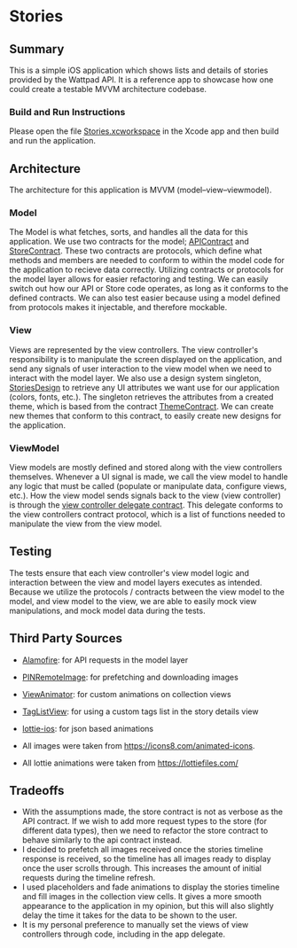 # Stories
## Summary
This is a simple iOS application which shows lists and details of stories provided by the Wattpad API. It is a reference app to showcase how one could create a testable MVVM architecture codebase.

### Build and Run Instructions
Please open the file [Stories.xcworkspace](Stories.xcworkspace) in the Xcode app and then build and run the application.

## Architecture
The architecture for this application is MVVM (model–view–viewmodel).

### Model
The Model is what fetches, sorts, and handles all the data for this application. We use two contracts for the model;  [APIContract](Stories/Model/API/Contracts/APIContract.swift) and [StoreContract](Stories/Model/Store/Contracts/StoreContract.swift). These two contracts are protocols, which define what methods and members are needed to conform to within the model code for the application to recieve data correctly. Utilizing contracts or protocols for the model layer allows for easier refactoring and testing. We can easily switch out how our API or Store code operates, as long as it conforms to the defined contracts. We can also test easier because using a model defined from protocols makes it injectable, and therefore mockable.

### View
Views are represented by the view controllers. The view controller's responsibility is to manipulate the screen displayed on the application, and send any signals of user interaction to the view model when we need to interact with the model layer.
We also use a design system singleton, [StoriesDesign](Stories/View/DesignSystem/StoriesDesign.swift) to retrieve any UI attributes we want use for our application (colors, fonts, etc.). The singleton retrieves the attributes from a created theme, which is based from the contract [ThemeContract](Stories/View/DesignSystem/Contracts/Theme.swift). We can create new themes that conform to this contract, to easily create new designs for the application.

### ViewModel
View models are mostly defined and stored along with the view controllers themselves. Whenever a UI signal is made, we call the view model to handle any logic that must be called (populate or manipulate data, configure views, etc.). How the view model sends signals back to the view (view controller) is through the [view controller delegate contract](https://github.com/danielsinclairtill/StoriesApp/blob/d9428907bbadeddfa292546900ba837c49397086/Stories/Stories/Timeline/TimelineCollectionViewController.swift#L13). This delegate conforms to the view controllers contract protocol, which is a list of functions needed to manipulate the view from the view model.

## Testing
The tests ensure that each view controller's view model logic and interaction between the view and model layers executes as intended. Because we utilize the protocols / contracts between the view model to the model, and view model to the view, we are able to easily mock view manipulations, and mock model data during the tests.

## Third Party Sources
- [Alamofire](https://github.com/Alamofire/Alamofire): for API requests in the model layer
- [PINRemoteImage](https://github.com/pinterest/PINRemoteImage): for prefetching and downloading images
- [ViewAnimator](https://github.com/marcosgriselli/ViewAnimator): for custom animations on collection views
- [TagListView](https://github.com/ElaWorkshop/TagListView): for using a custom tags list in the story details view
- [lottie-ios](https://github.com/airbnb/lottie-ios): for json based animations

- All images were taken from https://icons8.com/animated-icons.
- All lottie animations were taken from https://lottiefiles.com/

## Tradeoffs
- With the assumptions made, the store contract is not as verbose as the API contract. If we wish to add more request types to the store (for different data types), then we need to refactor the store contract to behave similarly to the api contract instead.
- I decided to prefetch all images received once the stories timeline response is received, so the timeline has all images ready to display once the user scrolls through. This increases the amount of initial requests during the timeline refresh.
- I used placeholders and fade animations to display the stories timeline and fill images in the collection view cells. It gives a more smooth appearance to the application in my opinion, but this will also slightly delay the time it takes for the data to be shown to the user.
- It is my personal preference to manually set the views of view controllers through code, including in the app delegate.
